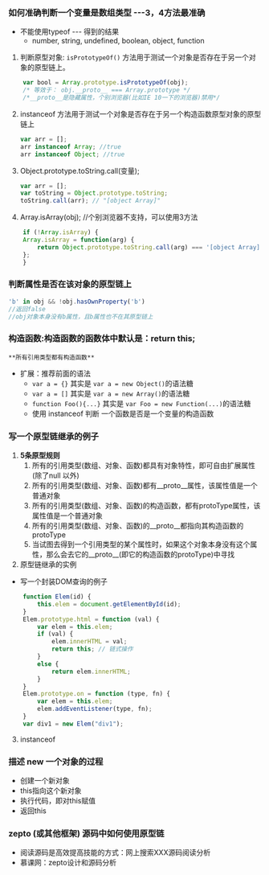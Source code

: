 ### 如何准确判断一个变量是数组类型 ---3，4方法最准确
- 不能使用typeof --- 得到的结果
    * number, string, undefined, boolean, object, function
1. 判断原型对象: `isPrototypeOf()` 方法用于测试一个对象是否存在于另一个对象的原型链上。
```javascript
    var bool = Array.prototype.isPrototypeOf(obj);
    /* 等效于： obj.__proto__ === Array.prototype */
    /*__proto__是隐藏属性，个别浏览器(比如IE 10一下的浏览器)禁用*/
```
2. instanceof  方法用于测试一个对象是否存在于另一个构造函数原型对象的原型链上
    ```javascript
    var arr = [];
    arr instanceof Array; //true
    arr instanceof Object; //true
    ```
3. Object.prototype.toString.call(变量);
    ```javascript
    var arr = [];
    var toString = Object.prototype.toString;
    toString.call(arr); // "[object Array]"
    ```

4. Array.isArray(obj); //个别浏览器不支持，可以使用3方法 
```javascript
    if (!Array.isArray) {
    Array.isArray = function(arg) {
        return Object.prototype.toString.call(arg) === '[object Array]';
    };
    }
```
### 判断属性是否在该对象的原型链上
```javascript
'b' in obj && !obj.hasOwnProperty('b')
//返回false
//obj对象本身没有b属性，且b属性也不在其原型链上
```
### 构造函数:构造函数的函数体中默认是：return this;
    **所有引用类型都有构造函数**
* 扩展：推荐前面的语法
    * `var a = {}` 其实是 `var a = new Object()`的语法糖
    * `var a = []` 其实是 `var a = new Array()`的语法糖
    * `function Foo(){...}` 其实是 `var Foo = new Function(...)`的语法糖
    * 使用 instanceof 判断 一个函数是否是一个变量的构造函数
### 写一个原型链继承的例子
1.  **5条原型规则**
    1. 所有的引用类型(数组、对象、函数)都具有对象特性，即可自由扩展属性(除了null 以外)
    2. 所有的引用类型(数组、对象、函数)都有__proto__属性，该属性值是一个普通对象
    3. 所有的引用类型(数组、对象、函数)的构造函数，都有protoType属性，该属性值是一个普通对象
    4. 所有的引用类型(数组、对象、函数)的__proto__都指向其构造函数的protoType
    5. 当试图去得到一个引用类型的某个属性时，如果这个对象本身没有这个属性，那么会去它的__proto__(即它的构造函数的protoType)中寻找
2. 原型链继承的实例
* 写一个封装DOM查询的例子
```javascript
    function Elem(id) {
        this.elem = document.getElementById(id);
    }
    Elem.prototype.html = function (val) {
        var elem = this.elem;
        if (val) {
            elem.innerHTML = val;
            return this; // 链式操作
        }
        else {
            return elem.innerHTML;
        }
    }
    Elem.prototype.on = function (type, fn) {
        var elem = this.elem;
        elem.addEventListener(type, fn);
    }
    var div1 = new Elem("div1");
```
 
3. instanceof
 

### 描述 new 一个对象的过程
* 创建一个新对象
* this指向这个新对象
* 执行代码，即对this赋值
* 返回this
 
### zepto (或其他框架) 源码中如何使用原型链
* 阅读源码是高效提高技能的方式：网上搜索XXX源码阅读分析
* 慕课网：zepto设计和源码分析